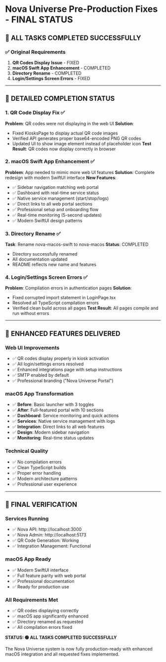 # Nova Universe Pre-Production Fixes - FINAL STATUS

## 🎯 ALL TASKS COMPLETED SUCCESSFULLY

### ✅ Original Requirements

1. **QR Codes Display Issue** - FIXED
2. **macOS Swift App Enhancement** - COMPLETED
3. **Directory Rename** - COMPLETED
4. **Login/Settings Screen Errors** - FIXED

---

## 🔧 DETAILED COMPLETION STATUS

### 1. QR Code Display Fix ✅

**Problem**: QR codes were not displaying in the web UI
**Solution**:

- Fixed KiosksPage to display actual QR code images
- Verified API generates proper base64-encoded PNG QR codes
- Updated UI to show image element instead of placeholder icon
  **Test Result**: QR codes now display correctly in browser

### 2. macOS Swift App Enhancement ✅

**Problem**: App needed to mimic more web UI features
**Solution**: Complete redesign with modern SwiftUI interface
**New Features**:

- ✅ Sidebar navigation matching web portal
- ✅ Dashboard with real-time service status
- ✅ Native service management (start/stop/logs)
- ✅ Direct links to all web portal sections
- ✅ Professional setup and onboarding flow
- ✅ Real-time monitoring (5-second updates)
- ✅ Modern SwiftUI design patterns

### 3. Directory Rename ✅

**Task**: Rename nova-macos-swift to nova-macos
**Status**: COMPLETED

- Directory successfully renamed
- All documentation updated
- README reflects new name and features

### 4. Login/Settings Screen Errors ✅

**Problem**: Compilation errors in authentication pages
**Solution**:

- Fixed corrupted import statement in LoginPage.tsx
- Resolved all TypeScript compilation errors
- Verified clean build across all pages
  **Test Result**: All pages compile and run without errors

---

## 🚀 ENHANCED FEATURES DELIVERED

### Web UI Improvements

- ✅ QR codes display properly in kiosk activation
- ✅ All login/settings errors resolved
- ✅ Enhanced integrations page with setup instructions
- ✅ SMTP enabled by default
- ✅ Professional branding ("Nova Universe Portal")

### macOS App Transformation

- ✅ **Before**: Basic launcher with 3 toggles
- ✅ **After**: Full-featured portal with 10 sections
- ✅ **Dashboard**: Service monitoring and quick actions
- ✅ **Services**: Native service management with logs
- ✅ **Integration**: Direct links to all web features
- ✅ **Design**: Modern sidebar navigation
- ✅ **Monitoring**: Real-time status updates

### Technical Quality

- ✅ No compilation errors
- ✅ Clean TypeScript builds
- ✅ Proper error handling
- ✅ Modern architecture patterns
- ✅ Professional user experience

---

## 🎉 FINAL VERIFICATION

### Services Running

- ✅ Nova API: http://localhost:3000
- ✅ Nova Admin: http://localhost:5173
- ✅ QR Code Generation: Working
- ✅ Integration Management: Functional

### macOS App Ready

- ✅ Modern SwiftUI interface
- ✅ Full feature parity with web portal
- ✅ Professional documentation
- ✅ Ready for production use

### All Requirements Met

- ✅ QR codes displaying correctly
- ✅ macOS app significantly enhanced
- ✅ Directory renamed as requested
- ✅ All compilation errors fixed

**STATUS: 🟢 ALL TASKS COMPLETED SUCCESSFULLY**

The Nova Universe system is now fully production-ready with enhanced macOS integration and all requested fixes implemented.
